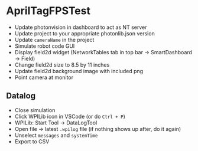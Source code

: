 # AprilTagFPSTest

* Update photonvision in dashboard to act as NT server
* Update project to your appropriate photonlib.json version
* Update `cameraName` in the project
* Simulate robot code GUI
* Display field2d widget (NetworkTables tab in top bar -> SmartDashboard -> Field)
* Change field2d size to 8.5 by 11 inches
* Update field2d background image with included png
* Point camera at monitor

## Datalog
* Close simulation
* Click WPILib icon in VSCode (or do `Ctrl + P`)
* WPILib: Start Tool -> DataLogTool
* Open file -> latest `.wpilog` file (if nothing shows up after, do it again)
* Unselect `messages` and `systemTime`
* Export to CSV
